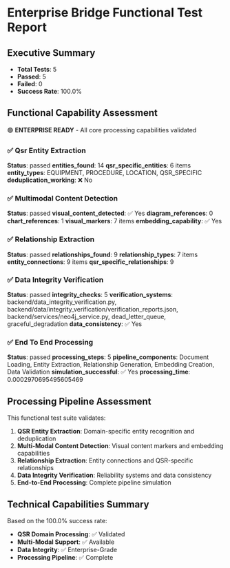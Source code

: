 
# Enterprise Bridge Functional Test Report

## Executive Summary
- **Total Tests**: 5
- **Passed**: 5
- **Failed**: 0
- **Success Rate**: 100.0%

## Functional Capability Assessment

🟢 **ENTERPRISE READY** - All core processing capabilities validated

### ✅ Qsr Entity Extraction
**Status**: passed
**entities_found**: 14
**qsr_specific_entities**: 6 items
**entity_types**: EQUIPMENT, PROCEDURE, LOCATION, QSR_SPECIFIC
**deduplication_working**: ❌ No

### ✅ Multimodal Content Detection
**Status**: passed
**visual_content_detected**: ✅ Yes
**diagram_references**: 0
**chart_references**: 1
**visual_markers**: 7 items
**embedding_capability**: ✅ Yes

### ✅ Relationship Extraction
**Status**: passed
**relationships_found**: 9
**relationship_types**: 7 items
**entity_connections**: 9 items
**qsr_specific_relationships**: 9

### ✅ Data Integrity Verification
**Status**: passed
**integrity_checks**: 5
**verification_systems**: backend/data_integrity_verification.py, backend/data/integrity_verification/verification_reports.json, backend/services/neo4j_service.py, dead_letter_queue, graceful_degradation
**data_consistency**: ✅ Yes

### ✅ End To End Processing
**Status**: passed
**processing_steps**: 5
**pipeline_components**: Document Loading, Entity Extraction, Relationship Generation, Embedding Creation, Data Validation
**simulation_successful**: ✅ Yes
**processing_time**: 0.0002970695495605469


## Processing Pipeline Assessment

This functional test suite validates:
1. **QSR Entity Extraction**: Domain-specific entity recognition and deduplication
2. **Multi-Modal Content Detection**: Visual content markers and embedding capabilities
3. **Relationship Extraction**: Entity connections and QSR-specific relationships
4. **Data Integrity Verification**: Reliability systems and data consistency
5. **End-to-End Processing**: Complete pipeline simulation

## Technical Capabilities Summary

Based on the 100.0% success rate:
- **QSR Domain Processing**: ✅ Validated
- **Multi-Modal Support**: ✅ Available
- **Data Integrity**: ✅ Enterprise-Grade
- **Processing Pipeline**: ✅ Complete

